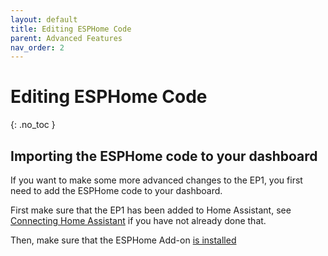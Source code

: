 ```yaml
---
layout: default
title: Editing ESPHome Code
parent: Advanced Features
nav_order: 2
---
```


# Editing ESPHome Code

{: .no_toc }

## Importing the ESPHome code to your dashboard

If you want to make some more advanced changes to the EP1, you first need to add the ESPHome code to your dashboard.

First make sure that the EP1 has been added to Home Assistant, see [Connecting Home Assistant](https://everythingsmarthome.github.io/everything-presence-one/Home%20Assistant/connecting-home-assistant.html) if you have not already done that.

Then, make sure that the ESPHome Add-on [is installed](https://esphome.io/guides/getting_started_hassio.html)

<script>
const toggleDarkMode = document.querySelector('.js-toggle-dark-mode');

jtd.addEvent(toggleDarkMode, 'click', function(){
  if (jtd.getTheme() === 'dark') {
    jtd.setTheme('light');
    toggleDarkMode.textContent = 'Preview dark color scheme';
  } else {
    jtd.setTheme('dark');
    toggleDarkMode.textContent = 'Return to the light side';
  }
});
</script>
